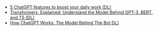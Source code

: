 

- [5 ChatGPT features to boost your daily work (DL)](https://medium.com/geekculture/5-chatgpt-features-to-boost-your-daily-work-404478fd70ca)
- [Transformers, Explained: Understand the Model Behind GPT-3, BERT, and T5 (DL)](https://medium.com/towards-data-science/transformers-explained-understand-the-model-behind-gpt-3-bert-and-t5-cdbf3fc8a40a)
- [How ChatGPT Works: The Model Behind The Bot DL)](https://towardsdatascience.com/how-chatgpt-works-the-models-behind-the-bot-1ce5fca96286)
